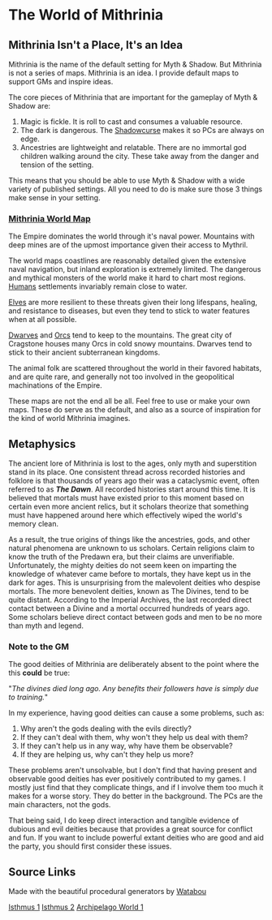 # The World of Mithrinia

## Mithrinia Isn't a Place, It's an Idea

Mithrinia is the name of the default setting for Myth & Shadow. But Mithrinia is not a series of maps. Mithrinia is an idea. I provide default maps to support GMs and inspire ideas.

The core pieces of Mithrinia that are important for the gameplay of Myth & Shadow are:

1. Magic is fickle. It is roll to cast and consumes a valuable resource.
2. The dark is dangerous. The [Shadowcurse](../../Game%20Procedures/Hazards/Shadowcurse.md) makes it so PCs are always on edge.
3. Ancestries are lightweight and relatable. There are no immortal god children walking around the city. These take away from the danger and tension of the setting.

This means that you should be able to use Myth & Shadow with a wide variety of published settings. All you need to do is make sure those 3 things make sense in your setting.

### [Mithrinia World Map](Maps/Mithrinia%20World%20Map.md)

The Empire dominates the world through it's naval power. Mountains with deep mines are of the upmost importance given their access to Mythril.

The world maps coastlines are reasonably detailed given the extensive naval navigation, but inland exploration is extremely limited. The dangerous and mythical monsters of the world make it hard to chart most regions. [Humans](../../Player%20Characters/Ancenstries/The%20People%20of%20Mithrinia/Humans.md) settlements invariably remain close to water.

[Elves](../../Player%20Characters/Ancenstries/The%20People%20of%20Mithrinia/Elves.md) are more resilient to these threats given their long lifespans, healing, and resistance to diseases, but even they tend to stick to water features when at all possible.

[Dwarves](../../Player%20Characters/Ancenstries/The%20People%20of%20Mithrinia/Dwarves.md) and [Orcs](../../Player%20Characters/Ancenstries/The%20People%20of%20Mithrinia/Elves.md#Deep%20Elf%20(Orc)) tend to keep to the mountains. The great city of Cragstone houses many Orcs in cold snowy mountains. Dwarves tend to stick to their ancient subterranean kingdoms.

The animal folk are scattered throughout the world in their favored habitats, and are quite rare, and generally not too involved in the geopolitical machinations of the Empire.

These maps are not the end all be all. Feel free to use or make your own maps. These do serve as the default, and also as a source of inspiration for the kind of world Mithrinia imagines.

## Metaphysics

The ancient lore of Mithrinia is lost to the ages, only myth and superstition stand in its place. One consistent thread across recorded histories and folklore is that thousands of years ago their was a cataclysmic event, often referred to as ***The Dawn***. All recorded histories start around this time. It is believed that mortals must have existed prior to this moment based on certain even more ancient relics, but it scholars theorize that something must have happened around here which effectively wiped the world's memory clean.

As a result, the true origins of things like the ancestries, gods, and other natural phenomena are unknown to us scholars. Certain religions claim to know the truth of the Predawn era, but their claims are unverifiable. Unfortunately, the mighty deities do not seem keen on imparting the knowledge of whatever came before to mortals, they have kept us in the dark for ages. This is unsurprising from the malevolent deities who despise mortals. The more benevolent deities, known as The Divines, tend to be quite distant. According to the Imperial Archives, the last recorded direct contact between a Divine and a mortal occurred hundreds of years ago. Some scholars believe direct contact between gods and men to be no more than myth and legend.

### Note to the GM

The good deities of Mithrinia are deliberately absent to the point where the this **could** be true:

"*The divines died long ago. Any benefits their followers have is simply due to training.*"

In my experience, having good deities can cause a some problems, such as:

1. Why aren't the gods dealing with the evils directly?
2. If they can't deal with them, why won't they help us deal with them?
3. If they can't help us in any way, why have them be observable?
4. If they are helping us, why can't they help us more?

These problems aren't unsolvable, but I don't find that having present and observable good deities has ever positively contributed to my games. I mostly just find that they complicate things, and if I involve them too much it makes for a worse story. They do better in the background. The PCs are the main characters, not the gods.

That being said, I do keep direct interaction and tangible evidence of dubious and evil deities because that provides a great source for conflict and fun. If you want to include powerful extant deities who are good and aid the party, you should first consider these issues.

## Source Links

Made with the beautiful procedural generators by [Watabou](https://watabou.github.io/)

[Isthmus 1](https://watabou.github.io/perilous-shores/?seed=1103575137&tags=highland,lake,woodland,difficult,neutral&hexes=3)
[Isthmus 2](https://watabou.github.io/perilous-shores/?seed=1008532271&tags=highland,lake,woodland,difficult,neutral&w=1800&h=1800&hexes=3)
[Archipelago World 1](https://watabou.github.io/perilous-shores/?seed=278080823&tags=archipelago,neutral,highland,safe,woodland&w=2700&h=2700)
